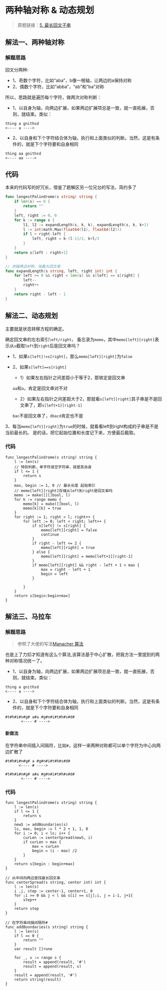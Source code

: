 # 两种轴对称 & 动态规划
> 原题链接：[5. 最长回文子串](https://leetcode-cn.com/problems/longest-palindromic-substring/)
## 解法一、两种轴对称
### 解题思路
回文分两种:
* 1、奇数个字符，比如“aba”，b像一根轴，让两边的a保持对称
* 2、偶数个字符，比如“abba”，“ab”和“ba”对称

所以，思路就是遍历每个字符，做两次对称判断：

* 1、以自身为轴，向两边扩展，如果两边扩展项总是一致，就一直拓展，否则，就结束。类似：
```
thing a gnithsd
<---- a ---->
```
* 2、以自身和下个字符结合体为轴，执行和上面类似的判断。当然，这是有条件的，就是下个字符要和自身相同
```
thing aa gnithsd
<---- aa ---->
```

## 代码
本来的代码写的好冗长，借鉴了题解区另一位兄台的写法，简约多了
```go []
func longestPalindrome(s string) string {
	if len(s) == 0 {
		return ""
	}
	left, right := 0, 0
	for k := range s {
		l1, l2 := expandLength(s, k, k), expandLength(s, k, k+1)
		l := int(math.Max(float64(l1), float64(l2)))
		if l > right-left {
			left, right = k-(l-1)/2, k+l/2
		}
	}
	return s[left : right+1]
}

// 向轴两边对称，找最大回文串
func expandLength(s string, left, right int) int {
	for left >= 0 && right < len(s) && s[left] == s[right] {
		left--
		right++
	}
	return right - left - 1
}
```
## 解法二、动态规划
主要就是状态转移方程的确定。

确定回文串的左右索引``left/right``，
备忘录为``memo``，其中``memo[left][right]``表示从``s``截取``left``到``right``后是回文串吗？

* 1、如果``s[left]!=s[right]``，那么``memo[left][right]``为``false``
* 2、如果``s[left]==s[right]``
    * 1）如果左右指针之间差距小于等于2，那铁定是回文串
    
    ``aa``和``a``，肯定是回文串对不对
    
    * 2）如果左右指针之间差距大于2，那就看``s[left][right]``其子串是不是回文串了，即``s[left+1][right-1]``
    
    ``bac``不是回文串了，``dbacd``肯定也不是
    
3、每当``memo[left][right]``为``true``的时候，就看看left到right构成的子串是不是当前最长的。
是的话，把它起始位置和长度记下来，方便最后截取。

### 代码
```golang
func longestPalindrome(s string) string {
	l := len(s)
	// 特别判断，单字符或空字符串，就是其自身
	if l <= 1 {
		return s
	}
	max, begin := 1, 0 // 最长长度 起始索引
	// memo[left][right]存储从left到right是回文串吗
	memo := make([][]bool, l)
	for k := range memo {
		memo[k] = make([]bool, l)
		memo[k][k] = true
	}
	for right := 1; right < l; right++ {
		for left := 0; left < right; left++ {
			if s[left] != s[right] {
				memo[left][right] = false
				continue
			}
			if right - left <= 2 {
				memo[left][right] = true
			} else {
				memo[left][right] = memo[left+1][right-1]
			}
			if memo[left][right] && right - left + 1 > max {
				max = right - left + 1
				begin = left
			}

		}
	}
	return s[begin:begin+max]
}
```

## 解法三、马拉车
### 解题思路
> 参照了大佬的写法[Manacher 算法](https://leetcode-cn.com/problems/longest-palindromic-substring/solution/zhong-xin-kuo-san-dong-tai-gui-hua-by-liweiwei1419/)

也是上了力扣才知道有这么个算法,该算法基于中心扩散，把我方法一里提到的两种对称情况统一了。

* 1、以自身为轴，向两边扩展，如果两边扩展项总是一致，就一直拓展，否则，就结束。类似：
```
thing a gnithsd
<---- a ---->
```
* 2、以自身和下个字符结合体为轴，执行和上面类似的判断。当然，这是有条件的，就是下个字符要和自身相同
```
#t#h#i#n#g# a#a #g#n#i#t#h#s#d#
       <---- # ---->
```
#### 新做法
在字符串中间插入间隔符，比如``#``，这样一来两种对称都可以单个字符为中心向两边扩散了
```
#t#h#i#n#g# a #g#n#i#t#h#s#d#
      <---- # ---->

#t#h#i#n#g# a#a #g#n#i#t#h#s#d#
       <---- # ---->
```
### 代码
```golang
func longestPalindrome(s string) string {
	l := len(s)
	if l <= 1 {
		return s
	}
	newS := addBoundaries(s)
	ls, max, begin := l * 2 + 1, 1, 0
	for i := 0; i < ls; i++ {
		curLen := centerSpread(newS, i)
		if curLen > max {
			max = curLen
			begin = (i - max) /2 
		}
	}
	return s[begin : begin+max]
}

// 从中间向两边查找最长回文串
func centerSpread(s string, center int) int {
	l := len(s)
	i ,j, step := center-1, center+1, 0
	for ;i >= 0 && j < l && s[i] == s[j];i, j = i-1, j+1{
		step++
	}
	return step
}

// 在字符串间插间隔符#
func addBoundaries(s string) string {
	l := len(s)
	if l == 0 {
		return ""
	}
	var result []rune

	for _, v := range s {
		result = append(result, '#')
		result = append(result, v)
	}
	result = append(result, '#')
	return string(result)
}
```